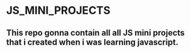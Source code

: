 # JS_MINI_PROJECTS

## This repo gonna contain all all JS mini projects that i created when i was learning javascript.
